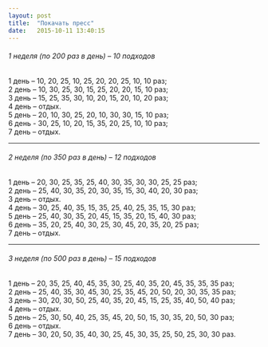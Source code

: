 ```yaml
---
layout: post
title:  "Покачать пресс"
date:   2015-10-11 13:40:15
---
```


###### 1 неделя (по 200 раз в день) – 10 подходов
1 день – 10, 20, 25, 10, 25, 20, 20, 25, 10, 10 раз;  
2 день – 10, 30, 25, 30, 15, 25, 20, 20, 15, 10 раз;  
3 день – 15, 25, 35, 30, 10, 20, 15, 20, 10, 20 раз;  
4 день – отдых.  
5 день – 20, 10, 30, 25, 20, 10, 30, 30, 15, 10 раз;  
6 день - 30, 25, 10, 20, 15, 35, 20, 25, 10, 10 раз;  
7 день – отдых.  

***

###### 2 неделя (по 350 раз в день) – 12 подходов
1 день – 20, 30, 25, 35, 25, 40, 30, 35, 30, 30, 25, 25 раз;  
2 день – 25, 40, 30, 35, 20, 30, 35, 15, 30, 40, 20, 30 раз;  
3 день – отдых.  
4 день – 30, 25, 40, 35, 15, 35, 25, 40, 25, 35, 15, 30 раз;  
5 день – 25, 40, 30, 35, 20, 45, 15, 35, 20, 15, 40, 30 раз;  
6 день – 35, 20, 25, 40, 30, 25, 30, 45, 20, 35, 20, 25 раз;  
7 день – отдых.  

***

###### 3 неделя (по 500 раз в день) – 15 подходов
1 день – 20, 35, 25, 40, 45, 35, 30, 25, 40, 35, 20, 45, 35, 35, 35 раз;  
2 день – 25, 40, 35, 30, 45, 30, 25, 35, 45, 20, 50, 20, 30, 35, 35 раз;  
3 день – 30, 20, 30, 50, 25, 40, 35, 20, 45, 15, 25, 35, 40, 50, 40 раз;  
4 день – отдых.  
5 день – 25, 30, 50, 40, 25, 35, 45, 20, 50, 15, 30, 35, 20, 50, 30 раз;  
6 день – отдых.  
7 день – 30, 20, 50, 35, 40, 30, 25, 45, 30, 35, 25, 50, 25, 30, 30 раз.  